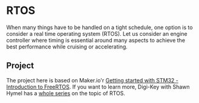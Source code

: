 # RTOS

When many things have to be handled on a tight schedule, one option is to consider a real time operating system (RTOS).
Let us consider an engine controller where timing is essential around many aspects to achieve the best performance while cruising or accelerating. 

## Project
The project here is based on Maker.io'r [Getting started with STM32 - Introduction to FreeRTOS](https://www.digikey.se/en/maker/projects/getting-started-with-stm32-introduction-to-freertos/ad275395687e4d85935351e16ec575b1).
If you want to learn more, Digi-Key with Shawn Hymel has a [whole series](https://youtu.be/F321087yYy4) on the topic of RTOS.